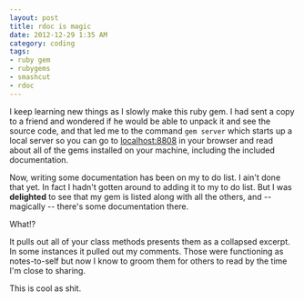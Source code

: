 ```yaml
---
layout: post
title: rdoc is magic
date: 2012-12-29 1:35 AM
category: coding
tags:
- ruby gem
- rubygems
- smashcut
- rdoc
---
```


I keep learning new things as I slowly make this ruby gem. I had sent a copy to a friend and wondered if he would be able to unpack it and see the source code, and that led me to the command `gem server` which starts up a local server so you can go to <localhost:8808> in your browser and read about all of the gems installed on your machine, including the included documentation.

Now, writing some documentation has been on my to do list. I ain't done that yet. In fact I hadn't gotten around to adding it to my to do list. But I was **delighted** to see that my gem is listed along with all the others, and -- magically -- there's some documentation there.

What!?

It pulls out all of your class methods presents them as a collapsed excerpt. In some instances it pulled out my comments. Those were functioning as notes-to-self but now I know to groom them for others to read by the time I'm close to sharing.

This is cool as shit.
